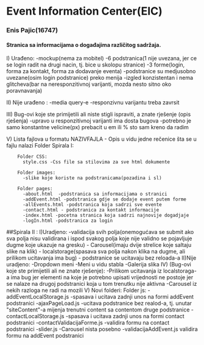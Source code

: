 # Event Information Center(EIC)
### Enis Pajic(16747)
#### Stranica sa informacijama o događajima različitog sadržaja.

I) Urađeno:
     -mockup(nema za mobitel)
     -6 podstranica(1 nije uvezana, jer ce se login radit na drugi nacin, tj. bice u skolopu stranice)
     -3 forme(login, forma za kontakt, forma za dodavanje eventa)
     -podstranice su medjusobno uvezane(osim login podstranice) preko menija
     -izgled konzistentan i nema glitcheva(bar na neresponzitivnoj varijanti, mozda nesto sitno oko poravnavanja)
     
II) Nije urađeno :
     -media query-e 
     -responzivnu varijantu treba zavrsit
     
III)  Bug-ovi koje ste primijetili ali niste stigli ispraviti, a znate rješenje (opis rješenja)
     -upravo u responzitivnoj varijanti ima dosta bugova
     -potrebno je samo konstantne velicine(px) prebacit u em ili % sto sam kreno da radim 
     
V)   Lista fajlova u formatu NAZIVFAJLA - Opis u vidu jedne rečenice šta se u fajlu nalazi
     Folder Spirala I:
     
        Folder CSS:
          style.css -Css file sa stilovima za sve html dokumente
        
        Folder images:
          -slike koje koriste na podstranicama(pozadina i sl)
          
        Folder pages: 
          -about.html  -podstranica sa informacijama o stranici
          -addEvent.html -podstranica gdje se dodaje event putem forme
          -allEvents.html -podstranica koja sadrzi sve evente
          -contact.html - podstranica za kontakt informacije
          -index.html -pocetna stranica koja sadrzi najnovije dogadjaje
          -logIn.html -podstranica za login
          
          
          
          
          
##Spirala II :
     I)Uradjeno:
          -validacija svih polja(onemogućava se submit ako sva polja nisu validirana i ispod svakog polja koje nije validno se 
                                 pojavljuje dugme koje ukazuje na gresku)
          - Carousel(imaju dvije strelice koje saltaju slike na klik)
          - localstorage(spasava sva polja nakon klika na dugme, ali prilikom ucitavanja ima bug)
          - podstranice se ucitavaju bez reloada-a
     II)Nije uradjeno:
          -Dropdown meni 
          -Meni u vidu stabla 
          -Galerija slika
     IV) (Bug-ovi koje ste primijetili ali ne znate rješenje):
          -Prilikom ucitavanja iz localstoraga-a ima bug jer elementi na koje je potrebno upisati vrijednosti ne postoje jer se nalaze 
           na drugoj podstranici koja u tom trenutku nije aktivna
          -Carousel iz nekih razloga ne radi na mozili 
     V) Novi folderi:
          Folder js: 
               -addEventLocalStorage.js -spasava i ucitava zadnji unos na formi addEvent podstranici
               -ajaxPageLoad.js -ucitava podstranice bez realod-a, tj. unutar "siteContent"-a mijenja trenutni content sa contentom 
                                 druge podstranice
               -contactLocalStorage.js -spasava i ucitava zadnji unos na formi contact podstranici
               -contactValidacijaForme.js -validira formu na contact podstranici
               -slider.js -Carousel nista posebno
               -validacijaAddEvent.js validira formu na addEvent podstranici


     

